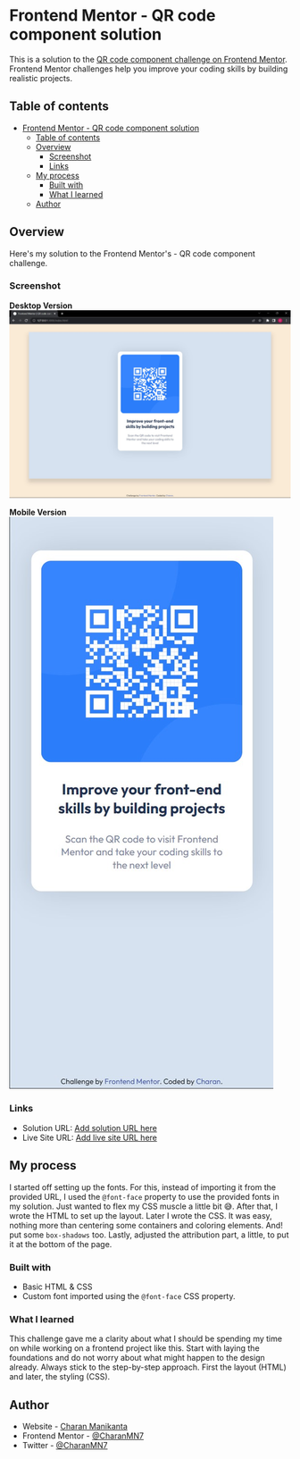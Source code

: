 # Frontend Mentor - QR code component solution

This is a solution to the [QR code component challenge on Frontend Mentor](https://www.frontendmentor.io/challenges/qr-code-component-iux_sIO_H). Frontend Mentor challenges help you improve your coding skills by building realistic projects. 

## Table of contents

- [Frontend Mentor - QR code component solution](#frontend-mentor---qr-code-component-solution)
  - [Table of contents](#table-of-contents)
  - [Overview](#overview)
    - [Screenshot](#screenshot)
    - [Links](#links)
  - [My process](#my-process)
    - [Built with](#built-with)
    - [What I learned](#what-i-learned)
  - [Author](#author)


## Overview

Here's my solution to the Frontend Mentor's - QR code component challenge.

### Screenshot

**Desktop Version**<br>
![](screenshots/desktop.jpg)

**Mobile Version**<br>
![](screenshots/mobile.jpg)


### Links

- Solution URL: [Add solution URL here](https://your-solution-url.com)
- Live Site URL: [Add live site URL here](https://your-live-site-url.com)

## My process

I started off setting up the fonts. For this, instead of importing it from the provided URL, I used the `@font-face` property to use the provided fonts in my solution. Just wanted to flex my CSS muscle a little bit 😅.
After that, I wrote the HTML to set up the layout. Later I wrote the CSS. It was easy, nothing more than centering some containers and coloring elements. And! put some `box-shadows` too.
Lastly, adjusted the attribution part, a little, to put it at the bottom of the page.

### Built with

- Basic HTML & CSS
- Custom font imported using the `@font-face` CSS property.

### What I learned
This challenge gave me a clarity about what I should be spending my time on while working on a frontend project like this. Start with laying the foundations and do not worry about what might happen to the design already. Always stick to the step-by-step approach. First the layout (HTML) and later, the styling (CSS).

## Author

- Website - [Charan Manikanta](https://bio.link/charanmanikanta)
- Frontend Mentor - [@CharanMN7](https://www.frontendmentor.io/profile/CharanMN7)
- Twitter - [@CharanMN7](https://www.twitter.com/CharanMN7)
